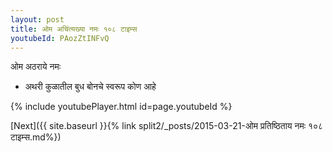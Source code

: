 ```yaml
---
layout: post
title: ओम अचिंत्यख्या नमः १०८ टाइम्स
youtubeId: PAozZtINFvQ
---
```

 
 
 ओम अठराये नमः  
 
 -  अथरी कुळातील बुध बोनचे स्वरूप कोण आहे 
 
  
 
  
 
 
 
 
 
 


{% include youtubePlayer.html id=page.youtubeId %}
 
[Next]({{ site.baseurl }}{% link  split2/_posts/2015-03-21-ओम प्रतिष्ठिताय नमः १०८ टाइम्स.md%})
 
